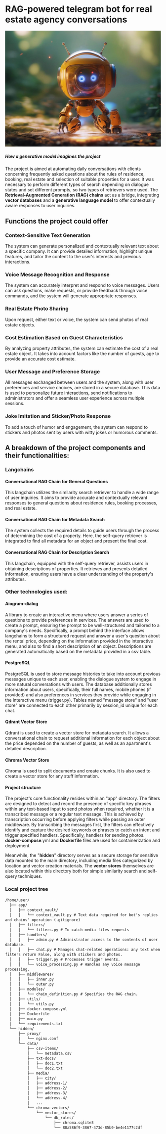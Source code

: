 # RAG-powered telegram bot for real estate agency conversations
![How a generative model imagines the project](./BotPic.jpg)
##### How a generative model imagines the project

The project is aimed at automating daily conversations with clients concerning frequently asked questions about the rules of residence, booking, real estate and selection of suitable properties for a user. It was necessary to perform different types of search depending on dialogue states and set different prompts, so two types of retrievers were used. The **Retrieval-Augmented Generation (RAG) chains** act as a bridge, integrating **vector databases** and a **generative language model** to offer contextually aware responses to user inquiries.

## Functions the project could offer
### Context-Sensitive Text Generation
The system can generate personalized and contextually relevant text about a specific company. It can provide detailed information, highlight unique features, and tailor the content to the user's interests and previous interactions.

### Voice Message Recognition and Response
The system can accurately interpret and respond to voice messages. Users can ask questions, make requests, or provide feedback through voice commands, and the system will generate appropriate responses.

### Real Estate Photo Sharing
Upon request, either text or voice, the system can send photos of real estate objects.

### Cost Estimation Based on Guest Characteristics
By analyzing property attributes, the system can estimate the cost of a real estate object. It takes into account factors like the number of guests, age to provide an accurate cost estimate.

### User Message and Preference Storage
All messages exchanged between users and the system, along with user preferences and service choices, are stored in a secure database. This data is used to personalize future interactions, send notifications to administrators and offer a seamless user experience across multiple sessions.

### Joke Imitation and Sticker/Photo Response
To add a touch of humor and engagement, the system can respond to stickers and photos sent by users with witty jokes or humorous comments. 

## A breakdown of the project components and their functionalities:
### Langchains
#### Conversational RAG Chain for General Questions
This langchain utilizes the similarity search retriever to handle a wide range of user inquiries. It aims to provide accurate and contextually relevant responses to general questions about residence rules, booking processes, and real estate.
#### Conversational RAG Chain for Metadata Search
The system collects the required details to guide users through the process of determining the cost of a property. Here, the self-query retriever is integrated to find all metadata for an object and present the final cost. 
#### Conversational RAG Chain for Description Search
This langchain, equipped with the self-query retriever, assists users in obtaining descriptions of properties. It retrieves and presents detailed information, ensuring users have a clear understanding of the property's attributes.

### Other technologies used:
#### Aiogram-dialog 
A library to create an interactive menu where users answer a series of questions to provide preferences in services. The answers are used to create a prompt, ensuring the prompt to be well-structured and tailored to a company's needs. Specifically, a prompt behind the interface allows langchains to form a structured request and answer a user's question about the rental price, depending on the information provided in the interactive menu, and also to find a short description of an object. Descriptions are generated automatically based on the metadata provided in a csv table.

#### PostgreSQL
PostgreSQL is used to store message histories to take into account previous messages unique to each user, enabling the dialogue system to engage in more natural conversations with users. The database additionally stores information about users, specifically, their full names, mobile phones (if provided) and also preferences in services they provide while engaging in the interactive menu (trigger.py). Tables named "message store" and "user store" are connected to each other primarily by session_id unique for each chat.

#### Qdrant Vector Store
Qdrant is used to create a vector store for metadata search. It allows a conversational chain to request additional information for each object about the price depended on the number of guests, as well as an apartment's detailed description.

#### Chroma Vector Store
Chroma is used to split documents and create chunks. It is also used to create a vector store for any stuff information.

#### Project structure
The project's core functionality resides within an "app" directory. The filters are designed to detect and record the presence of specific key phrases within any text-based input to send photos when required, whether it is a transcribed message or a regular text message. This is achieved by transcription occurring before applying filters while passing an outer middleware.
By transcribing the messages first, the filters can effectively identify and capture the desired keywords or phrases to catch an intent and trigger specified handlers. Specifically, handlers for sending photos.
**docker-compose**.yml and **Dockerfile** files are used for containerization and deployment.

Meanwhile, the "**hidden**" directory serves as a secure storage for sensitive data mounted to the main directory, including media files categorized by location and vector creation materials. 
The **vector stores** themselves are also located within this directory both for simple similarity search and self-query techniques.

### Local project tree
```
/home/user/
  ├── app/
  │   ├── context_vault/
  │   │   └── context_vault.py # Text data required for bot's replies and chains' operation (.gitignore)
  │   ├── filters/
  │   │   └── filters.py # To catch media files requests
  │   ├── handlers/
  │   │   ├── admin.py # Administrator access to the contents of user database.
  │   │   ├── chat.py # Manages chat-related operations: any text when filters return False, along with stiсkers and photos.
  │   │   ├── trigger.py # Processes trigger events.
  │   │   └── voice_processing.py # Handles any voice message processing.
  │   ├── middlewares/
  │   │   ├── inner.py
  │   │   └── outer.py
  │   ├── modules/
  │   │   └── chain_definition.py # Specifies the RAG chain.
  │   ├── utils/
  │   │   └── utils.py
  │   ├── docker-compose.yml
  │   ├── Dockerfile
  │   ├── main.py
  │   └── requirements.txt
  └── hidden/
      ├── proxy/
      │   └── nginx.conf
      └── data/
          ├── csv-items/
          │   └── metadata.csv
          ├── txt-docs/
          │   ├── doc1.txt
          │   └── doc2.txt
          ├── media/
          │   ├── city/
          │   ├── address-1/
          │   ├── address-2/
          │   ├── address-3/
          │   └── address-4/
          │   ...
          └── chroma-vectors/
              └── vector_stores/
                  └── db_rules/
                      ├── chroma.sqlite3
                      └── 80a586f9-3867-473d-85b0-be4e1177c2df
```

